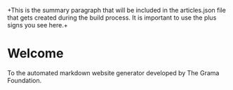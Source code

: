 
+This is the summary paragraph that will be included in the articles.json file that gets created during the build process.  It is important to use the plus signs you see here.+

# Welcome

To the automated markdown website generator developed by The Grama Foundation.
